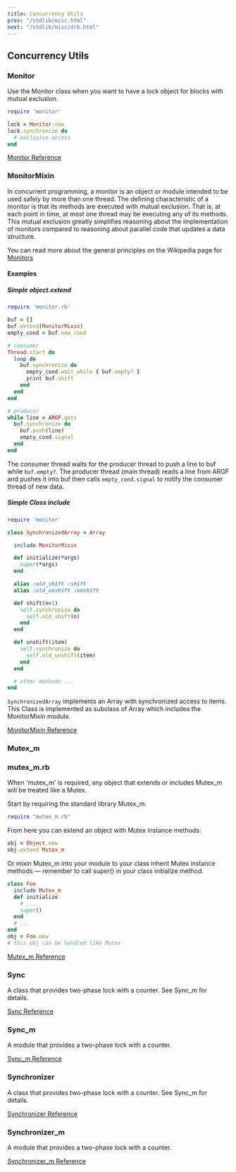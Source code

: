```yaml
---
title: Concurrency Utils
prev: "/stdlib/misc.html"
next: "/stdlib/misc/drb.html"
---
```


## Concurrency Utils[](#concurrency-utils)



### Monitor[](#monitor)

Use the Monitor class when you want to have a lock object for blocks
with mutual exclusion.


```ruby
require 'monitor'

lock = Monitor.new
lock.synchronize do
  # exclusive access
end
```

<a
href='https://ruby-doc.org/stdlib-2.6/libdoc/monitor/rdoc/Monitor.html'
class='ruby-doc remote' target='_blank'>Monitor Reference</a>



### MonitorMixin[](#monitormixin)

In concurrent programming, a monitor is an object or module intended to
be used safely by more than one thread. The defining characteristic of a
monitor is that its methods are executed with mutual exclusion. That is,
at each point in time, at most one thread may be executing any of its
methods. This mutual exclusion greatly simplifies reasoning about the
implementation of monitors compared to reasoning about parallel code
that updates a data structure.

You can read more about the general principles on the Wikipedia page for
<a href='http://en.wikipedia.org/wiki/Monitor_%28synchronization%29'
class='remote' target='_blank'>Monitors</a>

#### Examples[](#examples)

##### Simple object.extend[](#simple-objectextend)


```ruby
require 'monitor.rb'

buf = []
buf.extend(MonitorMixin)
empty_cond = buf.new_cond

# consumer
Thread.start do
  loop do
    buf.synchronize do
      empty_cond.wait_while { buf.empty? }
      print buf.shift
    end
  end
end

# producer
while line = ARGF.gets
  buf.synchronize do
    buf.push(line)
    empty_cond.signal
  end
end
```

The consumer thread waits for the producer thread to push a line to buf
while `buf.empty?`. The producer thread (main thread) reads a line from
ARGF and pushes it into buf then calls `empty_cond.signal` to notify the
consumer thread of new data.

##### Simple Class include[](#simple-class-include)


```ruby
require 'monitor'

class SynchronizedArray < Array

  include MonitorMixin

  def initialize(*args)
    super(*args)
  end

  alias :old_shift :shift
  alias :old_unshift :unshift

  def shift(n=1)
    self.synchronize do
      self.old_shift(n)
    end
  end

  def unshift(item)
    self.synchronize do
      self.old_unshift(item)
    end
  end

  # other methods ...
end
```

`SynchronizedArray` implements an Array with synchronized access to
items. This Class is implemented as subclass of Array which includes the
MonitorMixin module.

<a
href='https://ruby-doc.org/stdlib-2.6/libdoc/monitor/rdoc/MonitorMixin.html'
class='ruby-doc remote' target='_blank'>MonitorMixin Reference</a>



### Mutex\_m[](#mutexm)

### mutex\_m.rb[](#mutexmrb)

When 'mutex\_m' is required, any object that extends or includes
Mutex\_m will be treated like a Mutex.

Start by requiring the standard library Mutex\_m:


```ruby
require "mutex_m.rb"
```

From here you can extend an object with Mutex instance methods:


```ruby
obj = Object.new
obj.extend Mutex_m
```

Or mixin Mutex\_m into your module to your class inherit Mutex instance
methods — remember to call super() in your class initialize method.


```ruby
class Foo
  include Mutex_m
  def initialize
    # ...
    super()
  end
  # ...
end
obj = Foo.new
# this obj can be handled like Mutex
```

<a
href='https://ruby-doc.org/stdlib-2.6/libdoc/mutex_m/rdoc/Mutex_m.html'
class='ruby-doc remote' target='_blank'>Mutex\_m Reference</a>



### Sync[](#sync)

A class that provides two-phase lock with a counter. See Sync\_m for
details.

<a href='https://ruby-doc.org/stdlib-2.6/libdoc/sync/rdoc/Sync.html'
class='ruby-doc remote' target='_blank'>Sync Reference</a>



### Sync\_m[](#syncm)

A module that provides a two-phase lock with a counter.

<a href='https://ruby-doc.org/stdlib-2.6/libdoc/sync/rdoc/Sync_m.html'
class='ruby-doc remote' target='_blank'>Sync\_m Reference</a>



### Synchronizer[](#synchronizer)

A class that provides two-phase lock with a counter. See Sync\_m for
details.

<a
href='https://ruby-doc.org/stdlib-2.6/libdoc/sync/rdoc/Synchronizer.html'
class='ruby-doc remote' target='_blank'>Synchronizer Reference</a>



### Synchronizer\_m[](#synchronizerm)

A module that provides a two-phase lock with a counter.

<a
href='https://ruby-doc.org/stdlib-2.6/libdoc/sync/rdoc/Synchronizer_m.html'
class='ruby-doc remote' target='_blank'>Synchronizer\_m Reference</a>

